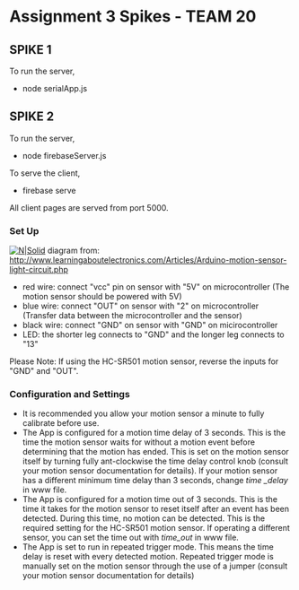 # Assignment 3 Spikes - TEAM 20

## SPIKE 1

To run the server,
- node serialApp.js

## SPIKE 2

To run the server,
- node firebaseServer.js

To serve the client,
- firebase serve

All client pages are served from port 5000. 


### Set Up

[![N|Solid](http://www.learningaboutelectronics.com/images/Arduino-motion-sensor-circuit.png)](https://nodesource.com/products/nsolid)
diagram from: http://www.learningaboutelectronics.com/Articles/Arduino-motion-sensor-light-circuit.php
- red wire: connect "vcc" pin on sensor with "5V" on microcontroller  (The motion sensor should be powered with 5V)
- blue wire: connect "OUT" on sensor with "2" on microcontroller  (Transfer data between the microcontroller and the sensor)
- black wire: connect "GND" on sensor with "GND" on micirocontroller
- LED: the shorter leg connects to "GND" and the longer leg connects to "13" 

Please Note: If using the HC-SR501 motion sensor, reverse the inputs for "GND" and "OUT".

### Configuration and Settings

- It is recommended you allow your motion sensor a minute to fully calibrate before use.
- The App is configured for a motion time delay of 3 seconds. This is the time the motion sensor waits for without a motion event before            determining that the motion has ended. This is set on the motion sensor itself by turning fully ant-clockwise the time delay control knob         (consult your motion sensor documentation for details). If your motion sensor has a different minimum time delay than 3 seconds, change *time     _delay* in www file. 
- The App is configured for a motion time out of 3 seconds. This is the time it takes for the motion sensor to reset itself after an event has      been detected. During this time, no motion can be detected. This is the required setting for the HC-SR501 motion sensor. If operating a           different sensor, you can set the time out with *time_out* in www file.
- The App is set to run in repeated trigger mode. This means the time delay is reset with every detected motion. Repeated trigger mode is manually set on the motion sensor through the use of a jumper (consult your motion sensor documentation for details)








